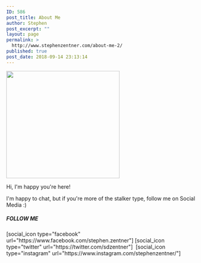 ```yaml
---
ID: 586
post_title: About Me
author: Stephen
post_excerpt: ""
layout: page
permalink: >
  http://www.stephenzentner.com/about-me-2/
published: true
post_date: 2018-09-14 23:13:14
---
```

<img class="size-medium wp-image-572 alignright" src="http://www.stephenzentner.com/wp-content/uploads/2018/09/stephen_headshot_500px-300x284.png" alt="" width="300" height="284" />
<p style="text-align: left;">Hi, I'm happy you're here!</p>
<p style="text-align: left;">I'm happy to chat, but if you're more of the stalker type, follow me on Social Media :)</p>

<h5 class="center" style="text-align: left;">FOLLOW ME</h5>
<p style="text-align: left;">[social_icon type="facebook" url="https://www.facebook.com/stephen.zentner"] [social_icon type="twitter" url="https://twitter.com/sdzentner"]  [social_icon type="instagram" url="https://www.instagram.com/stephenzentner/"]</p>